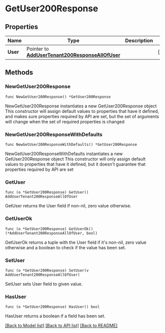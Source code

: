 # GetUser200Response

## Properties

Name | Type | Description | Notes
------------ | ------------- | ------------- | -------------
**User** | Pointer to [**AddUserTenant200ResponseAllOfUser**](AddUserTenant200ResponseAllOfUser.md) |  | [optional] 

## Methods

### NewGetUser200Response

`func NewGetUser200Response() *GetUser200Response`

NewGetUser200Response instantiates a new GetUser200Response object
This constructor will assign default values to properties that have it defined,
and makes sure properties required by API are set, but the set of arguments
will change when the set of required properties is changed

### NewGetUser200ResponseWithDefaults

`func NewGetUser200ResponseWithDefaults() *GetUser200Response`

NewGetUser200ResponseWithDefaults instantiates a new GetUser200Response object
This constructor will only assign default values to properties that have it defined,
but it doesn't guarantee that properties required by API are set

### GetUser

`func (o *GetUser200Response) GetUser() AddUserTenant200ResponseAllOfUser`

GetUser returns the User field if non-nil, zero value otherwise.

### GetUserOk

`func (o *GetUser200Response) GetUserOk() (*AddUserTenant200ResponseAllOfUser, bool)`

GetUserOk returns a tuple with the User field if it's non-nil, zero value otherwise
and a boolean to check if the value has been set.

### SetUser

`func (o *GetUser200Response) SetUser(v AddUserTenant200ResponseAllOfUser)`

SetUser sets User field to given value.

### HasUser

`func (o *GetUser200Response) HasUser() bool`

HasUser returns a boolean if a field has been set.


[[Back to Model list]](../README.md#documentation-for-models) [[Back to API list]](../README.md#documentation-for-api-endpoints) [[Back to README]](../README.md)


